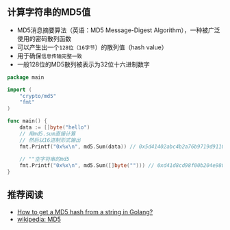 ## 计算字符串的MD5值

- MD5消息摘要算法（英语：MD5 Message-Digest Algorithm），一种被广泛使用的密码散列函数
- 可以产生出一个`128位（16字节`）的散列值（hash value）
- 用于确保`信息传输完整一致`
- 一般128位的MD5散列被表示为32位十六进制数字

```Go
package main

import (
    "crypto/md5"
    "fmt"
)

func main() {
    data := []byte("hello")
    // 用md5.sum直接计算
    // 然后以16进制形式输出
    fmt.Printf("0x%x\n", md5.Sum(data)) // 0x5d41402abc4b2a76b9719d911017c592
    
    // ""空字符串的md5
    fmt.Printf("0x%x\n", md5.Sum([]byte(""))) // 0xd41d8cd98f00b204e9800998ecf8427e
}

```

## 推荐阅读
- [How to get a MD5 hash from a string in Golang?](https://stackoverflow.com/questions/2377881/how-to-get-a-md5-hash-from-a-string-in-golang)
- [wikipedia: MD5](https://zh.wikipedia.org/wiki/MD5)